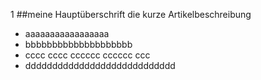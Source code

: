 1
##meine Hauptüberschrift
die kurze Artikelbeschreibung
+ aaaaaaaaaaaaaaaaa
+ bbbbbbbbbbbbbbbbbbbb
+ cccc cccc cccccc cccccc ccc
+ dddddddddddddddddddddddddddd